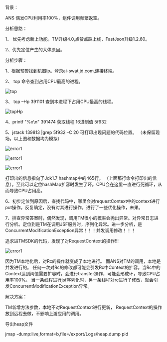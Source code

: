 背景：

ANS 偶发CPU利用率100%，组件调用频繁返空。

分析思路：

1、 优先考虑新上功能。TM升级4.0,点赞点踩上线，FastJson升级1.2.60。

2、优先定位产生的大体原因。

分析步骤：

1、根据预警找到机器Ip。登录ai-swat.jd.com,连接终端。

2、 top 命令查到占用CPU最高的进程。

![top](/docs/java/images/jvm1_1.png)

3、  top –Hp 391101 查到本进程下占用CPU最高的线程。

![topHp](/docs/java/images/jvm1_2.png)

4、printf "%x\n" 391474     获取线程 16进制值 5f932

5、jstack 139813 |grep 5f932 –C 20 可打印出现问题的代码位置。 （未保留现场，以上图和数据均为模拟）

![error1](/docs/java/images/jvm1_3.png)

![error1](/docs/java/images/jvm1_4.png)

![error1](/docs/java/images/jvm1_5.png)

打印出的信息指向了Jdk1.7 hashmap中的465行。 （上面那行命令打印出的信息）。至此可以定位hashMap扩容时发生了环。CPU会在这里一直进行死循环，从而导致CPU占用高。

6、初步定位到原因后，查找代码中，哪里会对requestContext中的context进行put操作。反复确定，没有对其进行操作。进行了一些优化操作，未果。

7、排查异常答案时，偶然发现，调用TM很小的概率会抛出异常。对异常日志进行分析。定位到是TM在调用JSF服务时，序列化异常。进一步分析，是ConcurrentModificationException异常！！！并发调用修改！！！

追求进TMSDK的代码，发现了对RequestContext的操作!!!

![error1](/docs/java/images/jvm1_6.png)

因为TM本地化后，对Rc的操作就变成了本地进行。 而ANS对TM的调用，本地是并发进行的。 任何一次对Rc的修改都可能会引发Rc中Context的扩容。当Rc中的Context达到阈值需要扩容时，会进行transfer操作，可能会形成环，导致CPU占用率100%。 当一条线程进行jsf序列化时，另一条线程对rc进行了修改，就会引发ConcurrentModificationException异常。

解决方案：

TM新增方法参数，本地不对RequestContext进行更新， RequestContext的操作放到远程去做，不影响上游应用的调用。

导出heap文件

jmap -dump:live,format=b,file=/export/Logs/heap.dump  pid